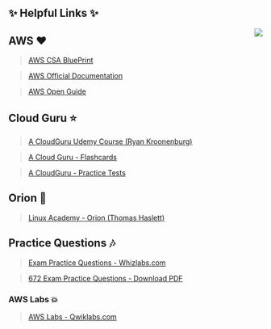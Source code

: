 ## :sparkles: Helpful Links :sparkles:

<img align="right"  src="https://github.com/Girish400/AWS/blob/master/AWS%20Logo.png">


## AWS   :heart:

>[AWS CSA BluePrint](http://awstrainingandcertification.s3.amazonaws.com/production/AWS_certified_solutions_architect_associate_blueprint.pdf)

>[AWS Official Documentation](https://aws.amazon.com/documentation/)

>[AWS Open Guide](https://github.com/open-guides/og-aws)



## Cloud Guru   :star:

>[A CloudGuru Udemy Course (Ryan Kroonenburg)](https://www.udemy.com/aws-certified-solutions-architect-associate/learn/v4/content)

>[A Cloud Guru - Flashcards](https://www.brainscape.com/packs/a-cloud-guru-aws-solutions-architect-associate-exam-8796087)

>[A CloudGuru - Practice Tests](https://www.udemy.com/aws-certified-solutions-architect-associate-practice-tests/learn/v4/content)



## Orion  :star2:

>[Linux Academy - Orion (Thomas Haslett) ](http://bit.ly/2nB2gRi)



## Practice Questions  :notes:

>[Exam Practice Questions - Whizlabs.com](https://www.whizlabs.com/)

>[672 Exam Practice Questions - Download PDF](https://github.com/Girish400/AWS/blob/master/AWS/AWS%20MD%20files/hello.pdf)



### AWS Labs  :collision:

>[AWS Labs - Qwiklabs.com](https://qwiklabs.com/catalog?cloud=AWS)




